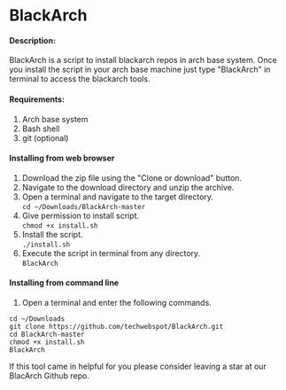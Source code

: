 # BlackArch

#### Description:
BlackArch is a script to install blackarch repos in arch base system. Once you install the script in your arch base machine just type "BlackArch" in terminal to access the blackarch tools.

#### Requirements:
1. Arch base system
2. Bash shell
3. git (optional)

#### Installing from web browser  
1. Download the zip file using the "Clone or download" button.
2. Navigate to the download directory and unzip the archive.
3. Open a terminal and navigate to the target directory.  
`cd ~/Downloads/BlackArch-master`
4. Give permission to install script.  
`chmod +x install.sh`
4. Install the script.  
`./install.sh`
5. Execute the script in terminal from any directory.  
`BlackArch`

#### Installing from command line
1. Open a terminal and enter the following commands.  
```
cd ~/Downloads
git clone https://github.com/techwebspot/BlackArch.git
cd BlackArch-master
chmod +x install.sh
BlackArch
```
If this tool came in helpful for you please consider leaving a star at our BlacArch Github repo.
